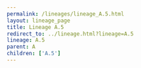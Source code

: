 ```yaml
---
permalink: /lineages/lineage_A.5.html
layout: lineage_page
title: Lineage A.5
redirect_to: ../lineage.html?lineage=A.5
lineage: A.5
parent: A
children: ['A.5']
---
```

